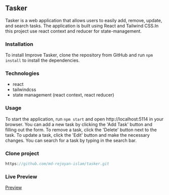 ## Tasker

Tasker is a web application that allows users to easily add, remove, update, and search tasks. The application is built using React and Tailwind CSS.In this project use react context and reducer for state-management.

### Installation

To install Improve Tasker, clone the repository from GitHub and run `npm install` to install the dependencies.

### Technologies

- react
- tailwindcss
- state management (react context, react reducer)

### Usage

To start the application, run `npm start` and open http://localhost:5114 in your browser. You can add a new task by clicking the 'Add Task' button and filling out the form. To remove a task, click the 'Delete' button next to the task. To update a task, click the 'Edit' button and make the necessary changes. You can search for a task by typing in the search bar.

### Clone project

```javascript
https://github.com/md-rejoyan-islam/tasker.git
```

### Live Preview

<a href="https://easy-tasker-app.netlify.app">Preview</a>
